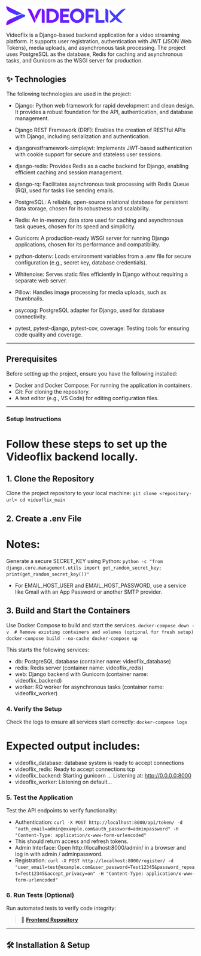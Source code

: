<img src="./assets/logo_icon.svg" alt="Videoflix Logo" width="320">

Videoflix is a Django-based backend application for a video streaming platform. It supports user registration, authentication with JWT (JSON Web Tokens), media uploads, and asynchronous task processing. The project uses PostgreSQL as the database, Redis for caching and asynchronous tasks, and Gunicorn as the WSGI server for production.

## ✨ Technologies
The following technologies are used in the project:

- Django: Python web framework for rapid development and clean design. It provides a robust foundation for the API, authentication, and database management.

- Django REST Framework (DRF): Enables the creation of RESTful APIs with Django, including serialization and authentication.

- djangorestframework-simplejwt: Implements JWT-based authentication with cookie support for secure and stateless user sessions.

- django-redis: Provides Redis as a cache backend for Django, enabling efficient caching and session management.

- django-rq: Facilitates asynchronous task processing with Redis Queue (RQ), used for tasks like sending emails.

- PostgreSQL: A reliable, open-source relational database for persistent data storage, chosen for its robustness and scalability.

- Redis: An in-memory data store used for caching and asynchronous task queues, chosen for its speed and simplicity.

- Gunicorn: A production-ready WSGI server for running Django applications, chosen for its performance and compatibility.

- python-dotenv: Loads environment variables from a .env file for secure configuration (e.g., secret key, database credentials).

- Whitenoise: Serves static files efficiently in Django without requiring a separate web server.

- Pillow: Handles image processing for media uploads, such as thumbnails.

- psycopg: PostgreSQL adapter for Django, used for database connectivity.

- pytest, pytest-django, pytest-cov, coverage: Testing tools for ensuring code quality and coverage.

---

## Prerequisites

Before setting up the project, ensure you have the following installed:

- Docker and Docker Compose: For running the application in containers.
- Git: For cloning the repository.
- A text editor (e.g., VS Code) for editing configuration files.

---

### Setup Instructions
# Follow these steps to set up the Videoflix backend locally.

## 1. Clone the Repository

Clone the project repository to your local machine:
``
git clone <repository-url>
cd videoflix_main
``

## 2. Create a .env File

# Notes:
Generate a secure SECRET_KEY using Python:
``
python -c "from django.core.management.utils import get_random_secret_key; print(get_random_secret_key())"
``
- For EMAIL_HOST_USER and EMAIL_HOST_PASSWORD, use a service like Gmail with an App Password or another SMTP provider.

## 3. Build and Start the Containers

Use Docker Compose to build and start the services.
``
docker-compose down -v  # Remove existing containers and volumes (optional for fresh setup)
docker-compose build --no-cache
docker-compose up
``

This starts the following services:

- db: PostgreSQL database (container name: videoflix_database)
- redis: Redis server (container name: videoflix_redis)
- web: Django backend with Gunicorn (container name: videoflix_backend)
- worker: RQ worker for asynchronous tasks (container name: videoflix_worker)

### 4. Verify the Setup

Check the logs to ensure all services start correctly:
``
docker-compose logs
``

# Expected output includes:

- videoflix_database: database system is ready to accept connections
- videoflix_redis: Ready to accept connections tcp
- videoflix_backend: Starting gunicorn ... Listening at: http://0.0.0.0:8000
- videoflix_worker: Listening on default...

### 5. Test the Application

Test the API endpoints to verify functionality:
- Authentication:
``
curl -X POST http://localhost:8000/api/token/ -d "auth_email=admin@example.com&auth_password=adminpassword" -H "Content-Type: application/x-www-form-urlencoded"
``
- This should return access and refresh tokens.
- Admin Interface:
Open http://localhost:8000/admin/ in a browser and log in with admin / adminpassword.
- Registration:
``
curl -X POST http://localhost:8000/register/ -d "user_email=test@example.com&user_password=Test12345&password_repeat=Test12345&accept_privacy=on" -H "Content-Type: application/x-www-form-urlencoded"
``

### 6. Run Tests (Optional)
Run automated tests to verify code integrity:

> 🔗 **[Frontend Repository ](https://github.com/NoAltF4Dan/Videoflix_frontend)**

---

## 🛠 Installation & Setup
